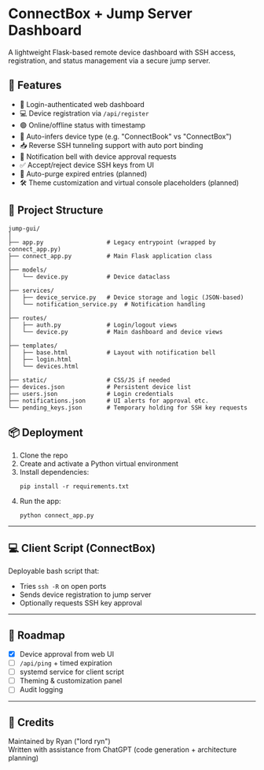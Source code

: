 # ConnectBox + Jump Server Dashboard

A lightweight Flask-based remote device dashboard with SSH access, registration, and status management via a secure jump server.

## 🔧 Features

- 🔐 Login-authenticated web dashboard
- 💻 Device registration via `/api/register`
- 🟢 Online/offline status with timestamp
- 🧠 Auto-infers device type (e.g. "ConnectBook" vs "ConnectBox")
- 📥 Reverse SSH tunneling support with auto port binding
- 🔔 Notification bell with device approval requests
- ✅ Accept/reject device SSH keys from UI
- 🧹 Auto-purge expired entries (planned)
- 🛠 Theme customization and virtual console placeholders (planned)

## 📂 Project Structure

```
jump-gui/
│
├── app.py                  # Legacy entrypoint (wrapped by connect_app.py)
├── connect_app.py          # Main Flask application class
│
├── models/
│   └── device.py           # Device dataclass
│
├── services/
│   ├── device_service.py   # Device storage and logic (JSON-based)
│   └── notification_service.py  # Notification handling
│
├── routes/
│   ├── auth.py             # Login/logout views
│   └── device.py           # Main dashboard and device views
│
├── templates/
│   ├── base.html           # Layout with notification bell
│   ├── login.html
│   └── devices.html
│
├── static/                 # CSS/JS if needed
├── devices.json            # Persistent device list
├── users.json              # Login credentials
├── notifications.json      # UI alerts for approval etc.
└── pending_keys.json       # Temporary holding for SSH key requests
```

## 📦 Deployment

1. Clone the repo
2. Create and activate a Python virtual environment
3. Install dependencies:
   ```
   pip install -r requirements.txt
   ```
4. Run the app:
   ```
   python connect_app.py
   ```

---

## 💻 Client Script (ConnectBox)

Deployable bash script that:
- Tries `ssh -R` on open ports
- Sends device registration to jump server
- Optionally requests SSH key approval

---

## 🚧 Roadmap

- [x] Device approval from web UI
- [ ] `/api/ping` + timed expiration
- [ ] systemd service for client script
- [ ] Theming & customization panel
- [ ] Audit logging

---

## 🧠 Credits

Maintained by Ryan ("lord ryn")  
Written with assistance from ChatGPT (code generation + architecture planning)
